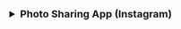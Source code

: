 <details >
 <summary style="font-size: large; font-weight: bold">Photo Sharing App (Instagram)</summary>

### Step-1: Requirements(Functional / Non-Functional) & Scoping
![img.png](img.png)

### Step-2: 
### 1. Architecture Design
![img_1.png](img_1.png)
![img_5.png](img_5.png)

### 2. Component Architecture(If Asked)
![img_2.png](img_2.png)

### Step-3: Data Model
![img_3.png](img_3.png)

### Step-4: API
![img_4.png](img_4.png)

### Step-5: Non-Functional Discussion

### 1. Optimization
![img_6.png](img_6.png)

### Step-6: Implementation
![img_7.png](img_7.png)

**Image Editing:**
1. Canvas API can be used to do cropping and other stuffs
2. CSS Filter Editor
![img_8.png](img_8.png)
https://codepen.io/stoumann/pen/MWeNmyb

**Upload File:**
1. We can different strategies to upload file like by Encoding to Base64 or File Chunking
2. Send data in multipart/form-data
![img_9.png](img_9.png)
</details>
